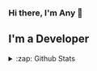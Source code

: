 ### Hi there, I'm Any 👋

## I'm a Developer

<details>
  <summary>:zap: Github Stats</summary>

  <img align="left" alt="codeSTACKr's Github Stats" src="https://github-readme-stats.codestackr.vercel.app/api?username=anibalajt&show_icons=true&hide_border=true" />

</details>

[website]: https://anibalajt.github.com
[twitter]: https://twitter.com/anibalajt
[instagram]: https://instagram.com/anibalajt
[linkedin]: https://linkedin.com/in/anibalajt
